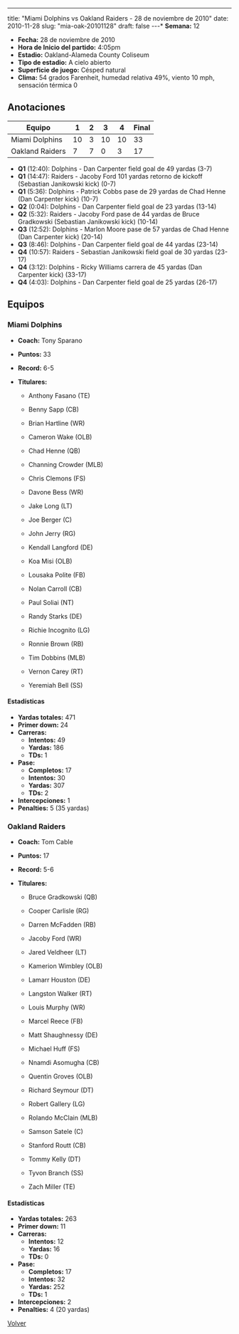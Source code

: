 ---
title: "Miami Dolphins vs Oakland Raiders - 28 de noviembre de 2010"
date: 2010-11-28
slug: "mia-oak-20101128"
draft: false
---* **Semana:** 12
* **Fecha:** 28 de noviembre de 2010
* **Hora de Inicio del partido:** 4:05pm
* **Estadio:** Oakland-Alameda County Coliseum
* **Tipo de estadio:** A cielo abierto
* **Superficie de juego:** Césped natural
* **Clima:** 54 grados Farenheit, humedad relativa 49%, viento 10 mph, sensación térmica 0




## Anotaciones
| Equipo | 1 | 2 | 3 | 4 | Final |
|--------|---|---|---|---|-------|
| Miami Dolphins  | 10 | 3 | 10 | 10  | 33 |
| Oakland Raiders  | 7 | 7 | 0 | 3  | 17 |
* **Q1** (12:40): Dolphins - Dan Carpenter field goal de 49 yardas (3-7)
* **Q1** (14:47): Raiders - Jacoby Ford 101 yardas retorno de kickoff (Sebastian Janikowski kick) (0-7)
* **Q1** (5:36): Dolphins - Patrick Cobbs pase de 29 yardas de Chad Henne (Dan Carpenter kick) (10-7)
* **Q2** (0:04): Dolphins - Dan Carpenter field goal de 23 yardas (13-14)
* **Q2** (5:32): Raiders - Jacoby Ford pase de 44 yardas de Bruce Gradkowski (Sebastian Janikowski kick) (10-14)
* **Q3** (12:52): Dolphins - Marlon Moore pase de 57 yardas de Chad Henne (Dan Carpenter kick) (20-14)
* **Q3** (8:46): Dolphins - Dan Carpenter field goal de 44 yardas (23-14)
* **Q4** (10:57): Raiders - Sebastian Janikowski field goal de 30 yardas (23-17)
* **Q4** (3:12): Dolphins - Ricky Williams carrera de 45 yardas (Dan Carpenter kick) (33-17)
* **Q4** (4:03): Dolphins - Dan Carpenter field goal de 25 yardas (26-17)


## Equipos


### Miami Dolphins
* **Coach:** Tony Sparano
* **Puntos:** 33
* **Record:** 6-5
* **Titulares:** 

  * Anthony Fasano (TE) 

  * Benny Sapp (CB) 

  * Brian Hartline (WR) 

  * Cameron Wake (OLB) 

  * Chad Henne (QB) 

  * Channing Crowder (MLB) 

  * Chris Clemons (FS) 

  * Davone Bess (WR) 

  * Jake Long (LT) 

  * Joe Berger (C) 

  * John Jerry (RG) 

  * Kendall Langford (DE) 

  * Koa Misi (OLB) 

  * Lousaka Polite (FB) 

  * Nolan Carroll (CB) 

  * Paul Soliai (NT) 

  * Randy Starks (DE) 

  * Richie Incognito (LG) 

  * Ronnie Brown (RB) 

  * Tim Dobbins (MLB) 

  * Vernon Carey (RT) 

  * Yeremiah Bell (SS) 

#### Estadísticas
* **Yardas totales:** 471
* **Primer down:** 24
* **Carreras:**
  * **Intentos:** 49
  * **Yardas:** 186
  * **TDs:** 1
* **Pase:**
  * **Completos:** 17
  * **Intentos:** 30
  * **Yardas:** 307
  * **TDs:** 2
* **Intercepciones:** 1
* **Penalties:** 5 (35 yardas)

### Oakland Raiders
* **Coach:** Tom Cable
* **Puntos:** 17
* **Record:** 5-6
* **Titulares:** 

  * Bruce Gradkowski (QB) 

  * Cooper Carlisle (RG) 

  * Darren McFadden (RB) 

  * Jacoby Ford (WR) 

  * Jared Veldheer (LT) 

  * Kamerion Wimbley (OLB) 

  * Lamarr Houston (DE) 

  * Langston Walker (RT) 

  * Louis Murphy (WR) 

  * Marcel Reece (FB) 

  * Matt Shaughnessy (DE) 

  * Michael Huff (FS) 

  * Nnamdi Asomugha (CB) 

  * Quentin Groves (OLB) 

  * Richard Seymour (DT) 

  * Robert Gallery (LG) 

  * Rolando McClain (MLB) 

  * Samson Satele (C) 

  * Stanford Routt (CB) 

  * Tommy Kelly (DT) 

  * Tyvon Branch (SS) 

  * Zach Miller (TE) 

#### Estadísticas
* **Yardas totales:** 263
* **Primer down:** 11
* **Carreras:**
  * **Intentos:** 12
  * **Yardas:** 16
  * **TDs:** 0
* **Pase:**
  * **Completos:** 17
  * **Intentos:** 32
  * **Yardas:** 252
  * **TDs:** 1
* **Intercepciones:** 2
* **Penalties:** 4 (20 yardas)


[Volver](/historia/2010)
